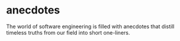 # anecdotes
The world of software engineering is filled with anecdotes that distill timeless truths from our field into short one-liners.
